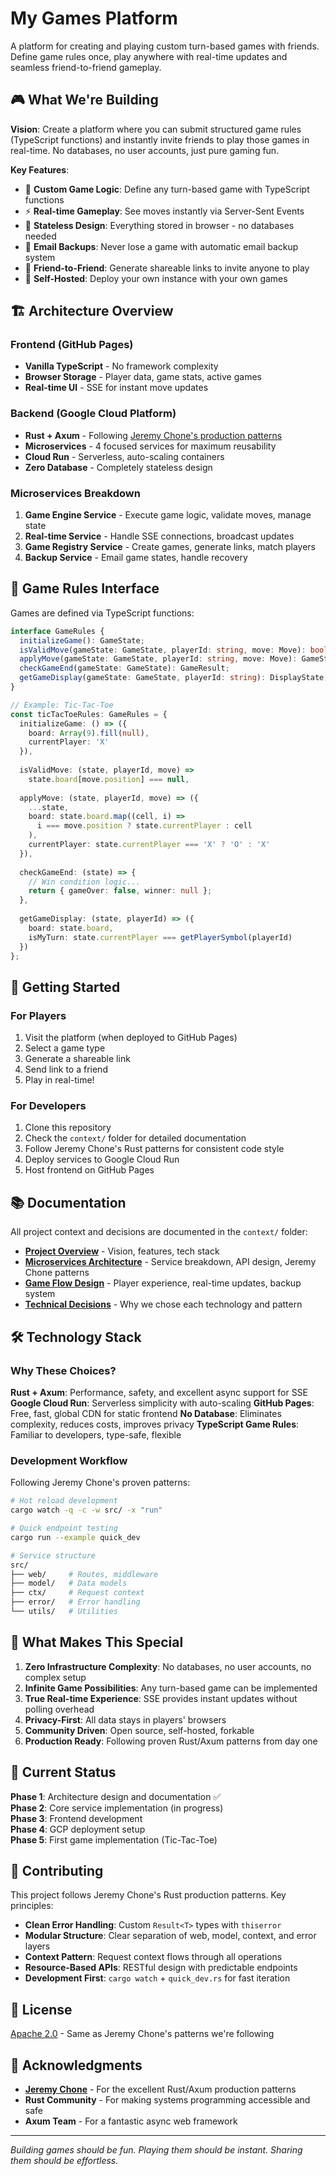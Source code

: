 # My Games Platform

A platform for creating and playing custom turn-based games with friends. Define game rules once, play anywhere with real-time updates and seamless friend-to-friend gameplay.

## 🎮 What We're Building

**Vision**: Create a platform where you can submit structured game rules (TypeScript functions) and instantly invite friends to play those games in real-time. No databases, no user accounts, just pure gaming fun.

**Key Features**:
- 🎯 **Custom Game Logic**: Define any turn-based game with TypeScript functions
- ⚡ **Real-time Gameplay**: See moves instantly via Server-Sent Events
- 🔄 **Stateless Design**: Everything stored in browser - no databases needed
- 📧 **Email Backups**: Never lose a game with automatic email backup system
- 🔗 **Friend-to-Friend**: Generate shareable links to invite anyone to play
- 🚀 **Self-Hosted**: Deploy your own instance with your own games

## 🏗️ Architecture Overview

### Frontend (GitHub Pages)
- **Vanilla TypeScript** - No framework complexity
- **Browser Storage** - Player data, game stats, active games
- **Real-time UI** - SSE for instant move updates

### Backend (Google Cloud Platform)
- **Rust + Axum** - Following [Jeremy Chone's production patterns](https://github.com/jeremychone-channel/rust-axum-course)
- **Microservices** - 4 focused services for maximum reusability
- **Cloud Run** - Serverless, auto-scaling containers
- **Zero Database** - Completely stateless design

### Microservices Breakdown

1. **Game Engine Service** - Execute game logic, validate moves, manage state
2. **Real-time Service** - Handle SSE connections, broadcast updates
3. **Game Registry Service** - Create games, generate links, match players
4. **Backup Service** - Email game states, handle recovery

## 🎲 Game Rules Interface

Games are defined via TypeScript functions:

```typescript
interface GameRules {
  initializeGame(): GameState;
  isValidMove(gameState: GameState, playerId: string, move: Move): boolean;
  applyMove(gameState: GameState, playerId: string, move: Move): GameState;
  checkGameEnd(gameState: GameState): GameResult;
  getGameDisplay(gameState: GameState, playerId: string): DisplayState;
}

// Example: Tic-Tac-Toe
const ticTacToeRules: GameRules = {
  initializeGame: () => ({ 
    board: Array(9).fill(null), 
    currentPlayer: 'X' 
  }),
  
  isValidMove: (state, playerId, move) => 
    state.board[move.position] === null,
    
  applyMove: (state, playerId, move) => ({
    ...state,
    board: state.board.map((cell, i) => 
      i === move.position ? state.currentPlayer : cell
    ),
    currentPlayer: state.currentPlayer === 'X' ? 'O' : 'X'
  }),
  
  checkGameEnd: (state) => {
    // Win condition logic...
    return { gameOver: false, winner: null };
  },
  
  getGameDisplay: (state, playerId) => ({
    board: state.board,
    isMyTurn: state.currentPlayer === getPlayerSymbol(playerId)
  })
};
```

## 🚀 Getting Started

### For Players
1. Visit the platform (when deployed to GitHub Pages)
2. Select a game type
3. Generate a shareable link
4. Send link to a friend
5. Play in real-time!

### For Developers
1. Clone this repository
2. Check the `context/` folder for detailed documentation
3. Follow Jeremy Chone's Rust patterns for consistent code style
4. Deploy services to Google Cloud Run
5. Host frontend on GitHub Pages

## 📚 Documentation

All project context and decisions are documented in the `context/` folder:

- **[Project Overview](context/01-project-overview.md)** - Vision, features, tech stack
- **[Microservices Architecture](context/02-microservices-architecture.md)** - Service breakdown, API design, Jeremy Chone patterns
- **[Game Flow Design](context/03-game-flow-design.md)** - Player experience, real-time updates, backup system
- **[Technical Decisions](context/04-technical-decisions.md)** - Why we chose each technology and pattern

## 🛠️ Technology Stack

### Why These Choices?

**Rust + Axum**: Performance, safety, and excellent async support for SSE
**Google Cloud Run**: Serverless simplicity with auto-scaling
**GitHub Pages**: Free, fast, global CDN for static frontend
**No Database**: Eliminates complexity, reduces costs, improves privacy
**TypeScript Game Rules**: Familiar to developers, type-safe, flexible

### Development Workflow
Following Jeremy Chone's proven patterns:

```bash
# Hot reload development
cargo watch -q -c -w src/ -x "run"

# Quick endpoint testing
cargo run --example quick_dev

# Service structure
src/
├── web/     # Routes, middleware
├── model/   # Data models
├── ctx/     # Request context
├── error/   # Error handling
└── utils/   # Utilities
```

## 🎯 What Makes This Special

1. **Zero Infrastructure Complexity**: No databases, no user accounts, no complex setup
2. **Infinite Game Possibilities**: Any turn-based game can be implemented
3. **True Real-time Experience**: SSE provides instant updates without polling overhead
4. **Privacy-First**: All data stays in players' browsers
5. **Community Driven**: Open source, self-hosted, forkable
6. **Production Ready**: Following proven Rust/Axum patterns from day one

## 🚧 Current Status

**Phase 1**: Architecture design and documentation ✅  
**Phase 2**: Core service implementation (in progress)  
**Phase 3**: Frontend development  
**Phase 4**: GCP deployment setup  
**Phase 5**: First game implementation (Tic-Tac-Toe)  

## 🤝 Contributing

This project follows Jeremy Chone's Rust production patterns. Key principles:

- **Clean Error Handling**: Custom `Result<T>` types with `thiserror`
- **Modular Structure**: Clear separation of web, model, context, and error layers
- **Context Pattern**: Request context flows through all operations
- **Resource-Based APIs**: RESTful design with predictable endpoints
- **Development First**: `cargo watch` + `quick_dev.rs` for fast iteration

## 📄 License

[Apache 2.0](LICENSE) - Same as Jeremy Chone's patterns we're following

## 🙏 Acknowledgments

- **[Jeremy Chone](https://github.com/jeremychone-channel)** - For the excellent Rust/Axum production patterns
- **Rust Community** - For making systems programming accessible and safe
- **Axum Team** - For a fantastic async web framework

---

*Building games should be fun. Playing them should be instant. Sharing them should be effortless.*